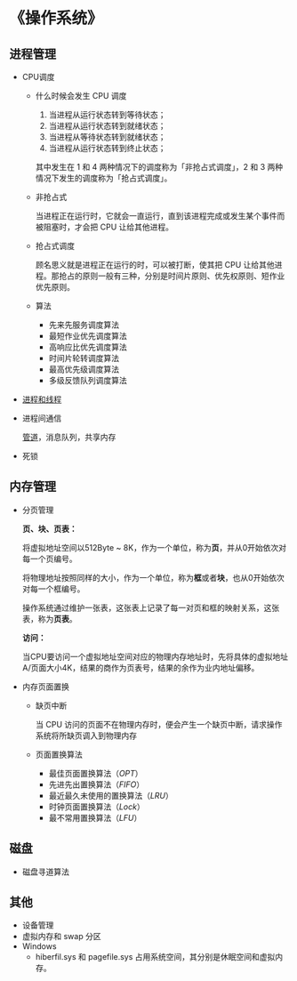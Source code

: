 # 《操作系统》



## 进程管理

- CPU调度

  - 什么时候会发生 CPU 调度

    1. 当进程从运行状态转到等待状态；
    2. 当进程从运行状态转到就绪状态；
    3. 当进程从等待状态转到就绪状态；
    4. 当进程从运行状态转到终止状态；

    其中发生在 1 和 4 两种情况下的调度称为「非抢占式调度」，2 和 3 两种情况下发生的调度称为「抢占式调度」。

  - 非抢占式

    当进程正在运行时，它就会一直运行，直到该进程完成或发生某个事件而被阻塞时，才会把 CPU 让给其他进程。

  * 抢占式调度

    顾名思义就是进程正在运行的时，可以被打断，使其把 CPU 让给其他进程。那抢占的原则一般有三种，分别是时间片原则、优先权原则、短作业优先原则。

  * 算法
    - 先来先服务调度算法
    - 最短作业优先调度算法
    - 高响应比优先调度算法
    - 时间片轮转调度算法
    - 最高优先级调度算法
    - 多级反馈队列调度算法

- [进程和线程](https://blog.csdn.net/weixin_43517199/article/details/89508381)

- 进程间通信

  [管道](https://www.cnblogs.com/zengyiwen/p/5755170.html)，消息队列，共享内存

- 死锁



## 内存管理

- 分页管理

  **页、块、页表：**

  将虚拟地址空间以512Byte ~ 8K，作为一个单位，称为**页**，并从0开始依次对每一个页编号。

  将物理地址按照同样的大小，作为一个单位，称为**框**或者**块**，也从0开始依次对每一个框编号。 

  操作系统通过维护一张表，这张表上记录了每一对页和框的映射关系，这张表，称为**页表**。 

  **访问：**

  当CPU要访问一个虚拟地址空间对应的物理内存地址时，先将具体的虚拟地址A/页面大小4K，结果的商作为页表号，结果的余作为业内地址偏移。 
  
- 内存页面置换

  * 缺页中断

    当 CPU 访问的页面不在物理内存时，便会产生一个缺页中断，请求操作系统将所缺页调入到物理内存

  * 页面置换算法
    - 最佳页面置换算法（*OPT*）
    - 先进先出置换算法（*FIFO*）
    - 最近最久未使用的置换算法（*LRU*）
    - 时钟页面置换算法（*Lock*）
    - 最不常用置换算法（*LFU*）



## 磁盘

* 磁盘寻道算法



## 其他

- 设备管理
- 虚拟内存和 swap 分区
- Windows
  - hiberfil.sys 和 pagefile.sys 占用系统空间，其分别是休眠空间和虚拟内存。